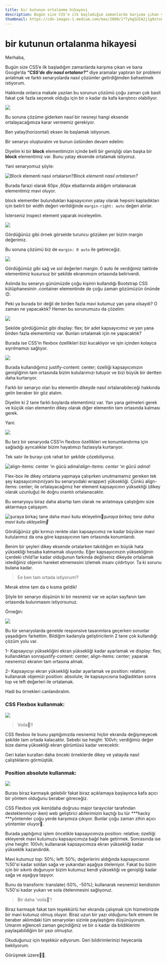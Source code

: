 ```yaml
---
title: bir kutunun ortalanma hikayesi
description: Bugün size CSS’e ilk başladığım zamanlarda karşıma çıkan ve bana Google’da ***“CSS’de div nasıl ortalanır?”*** diye aramalar yaptıran bir problemi anlatmak ve farklı senaryolarda nasıl çözümler getirdiğimden bahsetmek istiyorum.
thumbnail: https://cdn-images-1.medium.com/max/2000/1*TyhgSUIA2j1g9stsObsjMQ.png
---
```

# bir kutunun ortalanma hikayesi

Merhaba,

Bugün size CSS’e ilk başladığım zamanlarda karşıma çıkan ve bana Google’da ***“CSS’de div nasıl ortalanır?”*** diye aramalar yaptıran bir problemi anlatmak ve farklı senaryolarda nasıl çözümler getirdiğimden bahsetmek istiyorum.

Hakkında onlarca makale yazılan bu sorunun çözümü çoğu zaman çok basit fakat çok fazla seçenek olduğu için bir o kadar da kafa karıştırıcı olabiliyor.

![](https://cdn-images-1.medium.com/max/2000/1*TyhgSUIA2j1g9stsObsjMQ.png)

Bu soruna çözüme giderken nasıl bir nesneyi hangi eksende ortalayacağımıza karar vermemiz gerekiyor.

Ben yatay(horizontal) eksen ile başlamak istiyorum.

Bir senaryo oluşturalım ve bunun üstünden devam edelim:

Diyelim ki bir **block** elementimizin içinde belli bir genişliği olan başka bir **block** elementimiz var. Bunu yatay eksende ortalamak istiyoruz.

Yani senaryomuz şöyle:

![Block elementi nasıl ortalarsın?](https://cdn-images-1.medium.com/max/2000/1*8FQPJpw-k6K34KisM2EHhw.png)*Block elementi nasıl ortalarsın?*

Burada farazi olarak 60px ,60px ebatlarında aldığım ortalanacak elementimiz mavi oluyor.

block elementler bulundukları kapsayıcının yatay olarak hepsini kapladıkları için belirli bir width değeri verildiğinde `margin-right: auto` değeri alırlar.

İsterseniz inspect element yaparak inceleyelim.

![](https://cdn-images-1.medium.com/max/2000/1*w-7aubbCGn8JDQh3d2pe1A.png)

Gördüğünüz gibi örnek görselde turuncu gözüken yer bizim margin değerimiz.

Bu soruna çözümü biz de `margin: 0 auto` ile getireceğiz.

![](https://cdn-images-1.medium.com/max/2000/1*cIWZCjmRKj4Tap_Z3lhesA.png)

Gördüğümüz gibi sağ ve sol değerleri margin: 0 auto ile verdiğimiz taktirde elementimiz kusursuz bir şekilde ekranımızın ortasında beliriverdi.

Aslında bu senaryo günümüzde çoğu kişinin kullandığı Bootstrap CSS kütüphanesinin .container elementinde de çoğu zaman gözümüzün önünde 😊.

Peki ya burada bir değil de birden fazla mavi kutumuz yan yana olsaydı? O zaman ne yapacaktık? Hemen bu sorunumuzu da çözelim:

![](https://cdn-images-1.medium.com/max/2000/1*aUpDYZa0Zu-Xd0bUcNwVNA.png)

Şekilde gördüğümüz gibi display: flex; bir adet kapsayıcımız ve yan yana birden fazla elementimiz var. Bunları ortalamak için ne yapacaktık?

Burada ise CSS’in flexbox özellikleri bizi kucaklıyor ve işin içinden kolayca sıyrılmamızı sağlıyor.

![](https://cdn-images-1.medium.com/max/2000/1*AZJJwYnm2-9N3UJYer9_pw.png)

Burada kullandığımız justify-content: center; özelliği kapsayıcımızın genişliğinin tam ortasında bizim kutularımızı tutuyor ve bizi büyük bir dertten daha kurtarıyor.

Farklı bir senaryo olan bu elementin dikeyde nasıl ortalanabileceği hakkında gelin beraber bir göz atalım.

Diyelim ki 2 tane farklı boylarda elementimiz var. Yan yana gelmeleri gerek ve küçük olan elementin dikey olarak diğer elementin tam ortasında kalması gerek.

Yani:

![](https://cdn-images-1.medium.com/max/2000/1*LP16cRiqazYVSqOosVZ3og.png)

Bu tarz bir senaryoda CSS’in flexbox özellikleri ve konumlandırma için sağladığı ayrıcalıklar bizim hayatımızı fazlasıyla kurtarıyor.

Tek satır ile burayı çok rahat bir şekilde çözebiliyoruz.

![align-items: center ‘ın gücü adına!](https://cdn-images-1.medium.com/max/2000/1*6HJSHjg-XdjLPwLWMkgFLA.png)*align-items: center ‘ın gücü adına!*

Flex-box ile dikey ortalama yapmaya çalışırken unutmamamız gereken tek şey kapsayıcımızın(yani bu senaryodaki wrapper) yüksekliği. Çünkü align-items: center; ile ortalayacağımız her element kapsayıcının yüksekliği (dikey olarak uzunluğu) ile doğru orantılı ortalanacaktır.

Bu senaryoyu biraz daha abartıp tam olarak ne anlatmaya çalıştığımı size aktarmaya çalışayım.

![şuraya birkaç tane daha mavi kutu ekleyelim🎨](https://cdn-images-1.medium.com/max/2000/1*s3CSAl2neRf5O3QwuolEWw.png)*şuraya birkaç tane daha mavi kutu ekleyelim🎨*

Gördüğünüz gibi kırmızı renkte olan kapsayıcımız ne kadar büyükse mavi kutularımız da ona göre kapsayıcının tam ortasında konumlandı.

Benim bir şeyleri dikey eksende ortalarken takıldığım en büyük hata yüksekliği hesaba katmamak oluyordu. Eğer kapsayıcınızın yüksekliğinin içerdeki child’lar kadar olduğunun farkında değilseniz dikeyde ortalamak istediğiniz objenin hareket etmemesini izlemek insanı çıldırtıyor. Ta ki sorunu bulana kadar.
> Ee ben tam ortada istiyorum!?

Merak etme tam da o kısma geldik!

Şöyle bir senaryo düşünün ki bir nesneniz var ve açılan sayfanın tam ortasında bulunmasını istiyorsunuz.

Örneğin:

![](https://cdn-images-1.medium.com/max/2000/1*RbCTMc6YzgqPC3YJlLIUDQ.gif)

Bu tür senaryolarda genelde responsive tasarımlara geçerken sorunlar yaşadığımı farkettim. Bildiğim kadarıyla geliştiricilerin 2 tane çok kullandığı çözüm yolu var.

1- Kapsayıcıyı yüksekliğini ekran yüksekliği kadar ayarlamak ve display: flex; kullandıktan sonrajustify-content: center; align-items: center; yaparak nesnemizi ekranın tam ortasına almak.

2- Kapsayıcıyı ekran yüksekliği kadar ayarlamak ve position: relative; kullanarak objemizi position: absolute; ile kapsayıcısına bağladıktan sonra top ve left değerleri ile ortalamak.

Hadi bu örnekleri canlandıralım.

### CSS Flexbox kullanmak:

![](https://cdn-images-1.medium.com/max/2000/1*4u06j5RgCde6x9s3GkjzSA.png)
> Voila🎉!!

CSS flexbox ile bunu yaptığımızda nesnemiz hiçbir ekranda değişmeyecek şekilde tam ortada kalacaktır. Sebebi ise height: 100vh; verdiğimiz değer bize daima yüksekliği ekran görüntüsü kadar verecektir.

Geri kalan kuralları daha önceki örneklerde dikey ve yatayda nasıl çalıştıklarını görmüştük.

### Position absolute kullanmak:

![](https://cdn-images-1.medium.com/max/2000/1*VyG9ciDS6ghxS4JOLl5U_Q.png)

Burası biraz karmaşık gelebilir fakat biraz açıklamaya başlayınca kafa açıcı bir yöntem olduğunu beraber göreceğiz.

CSS Flexbox yok iken(daha doğrusu major tarayıcılar tarafından desteklenmiyor iken) web geliştirici abilerimizin kaçtığı bu tür ***hacky ***yöntemler çoğu yerde karşımıza çıkıyor. Bunlar çoğu zaman zihin açıcı yöntemler oluyor🤯.

Burada yaptığımız işlem öncelikle kapsayıcımıza position: relative; özelliği ekleyerek mavi kutumuzu kapsayıcımıza bağıl hale getirmek.
Sonrasında ise yine height: 100vh; kullanarak kapsayıcımıza ekran yüksekliği kadar yükseklik kazandırdık.

Mavi kutumuz top: 50%; left: 50%; değerlerini aldığında kapsayıcısının %50'si kadar soldan sağa ve yukarıdan aşağıya öteleniyor. Fakat bu bizim için bir sıkıntı doğuruyor bizim kutumuz kendi yüksekliği ve genişliği kadar sağa ve aşağıya taşıyor.

Bunu da transform: translate(-50%, -50%); kullanarak nesnemizi kendisinin %50'si kadar yukarı ve sola ötelenmesini sağlıyoruz.

>  Bir daha 'voila🎉'!

Biraz karmaşık fakat tam teşekkürlü her ekranda çalışmak için hizmetinizde bir mavi kutunuz olmuş oluyor.
Biraz uzun bir yazı olduğunu fark etmem ile beraber aklımdaki tüm senaryoları sizinle paylaştığımı düşünüyorum. Umarım eğlenceli zaman geçirdiğiniz ve bir o kadar da bildiklerimi paylaşabildiğim bir yazı olmuştur.

Okuduğunuz için teşekkür ediyorum. Geri bildirimlerinizi heyecanla bekliyorum.

Görüşmek üzere👋👋.
